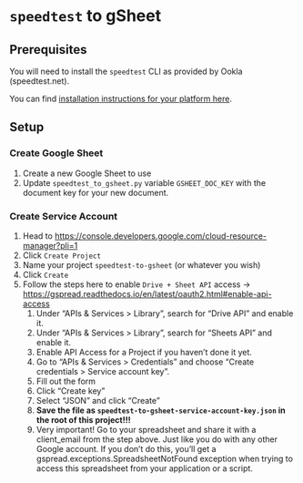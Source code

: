 # `speedtest` to gSheet

## Prerequisites

You will need to install the `speedtest` CLI as provided by Ookla (speedtest.net).

You can find [installation instructions for your platform here](https://www.speedtest.net/apps/cli).

## Setup

### Create Google Sheet

1. Create a new Google Sheet to use
1. Update `speedtest_to_gsheet.py` variable `GSHEET_DOC_KEY` with the document key for your new document.

### Create Service Account

1. Head to https://console.developers.google.com/cloud-resource-manager?pli=1
1. Click `Create Project`
1. Name your project `speedtest-to-gsheet` (or whatever you wish)
1. Click `Create`
1. Follow the steps here to enable `Drive + Sheet API` access -> https://gspread.readthedocs.io/en/latest/oauth2.html#enable-api-access
    1. Under “APIs & Services > Library”, search for “Drive API” and enable it.
    2. Under “APIs & Services > Library”, search for “Sheets API” and enable it.
    3. Enable API Access for a Project if you haven’t done it yet.
    4. Go to “APIs & Services > Credentials” and choose “Create credentials > Service account key”.
    5. Fill out the form
    6. Click “Create key”
    7. Select “JSON” and click “Create”
    8. **Save the file as `speedtest-to-gsheet-service-account-key.json` in the root of this project!!!**
    9. Very important! Go to your spreadsheet and share it with a client_email from the step above. Just like you do with any other Google account. If you don’t do this, you’ll get a gspread.exceptions.SpreadsheetNotFound exception when trying to access this spreadsheet from your application or a script.
